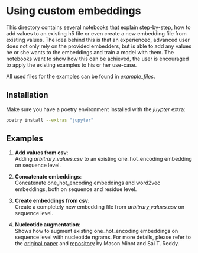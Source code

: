 # Using custom embeddings

This directory contains several notebooks that explain step-by-step, how to add values to an existing h5 file
or even create a new embedding file from existing values. 
The idea behind this is that an experienced, advanced user does not only rely on the provided embedders, but is
able to add any values he or she wants to the embeddings and train a model with them.
The notebooks want to show how this can be achieved, the user is encouraged to apply the existing examples to his
or her use-case.

All used files for the examples can be found in *example_files*.

## Installation

Make sure you have a poetry environment installed with the *juypter* extra:
```bash
poetry install --extras "jupyter"
```

## Examples

1. **Add values from csv**:   
Adding *arbitrary_values.csv* to an existing one_hot_encoding embedding on sequence level.   

2. **Concatenate embeddings**:  
Concatenate one_hot_encoding embeddings and word2vec embeddings, both on sequence and residue level.  

3. **Create embeddings from csv**:  
Create a completely new embedding file from *arbitrary_values.csv* on sequence level.  

4. **Nucleotide augmentation**:  
Shows how to augment existing one_hot_encoding embeddings on sequence level with nucleotide ngrams. For more details,
please refer to the [original paper](https://www.biorxiv.org/content/10.1101/2022.03.08.483422v1) 
and [repository](https://github.com/minotm/NTA) by Mason Minot and Sai T. Reddy.
